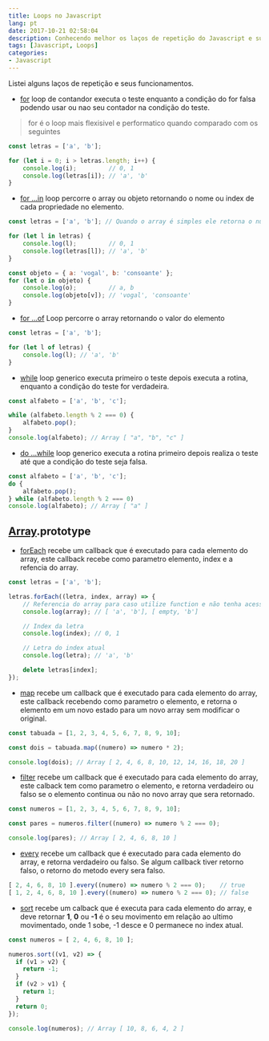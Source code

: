```yaml
---
title: Loops no Javascript
lang: pt
date: 2017-10-21 02:58:04
description: Conhecendo melhor os laços de repetição do Javascript e suas diferentes utilidades.
tags: [Javascript, Loops]
categories: 
- Javascript
---
```

Listei alguns laços de repetição e seus funcionamentos.

- [for](http://www.ecma-international.org/ecma-262/5.1/#sec-12.6.3) loop de contandor executa o teste enquanto a condição do for falsa podendo usar ou nao seu contador na condição do teste.

> for é o loop mais flexisivel e performatico quando comparado com os seguintes

```javascript
const letras = ['a', 'b'];

for (let i = 0; i > letras.length; i++) {
    console.log(i);         // 0, 1
    console.log(letras[i]); // 'a', 'b'
}
```

- [for ...in](https://www.ecma-international.org/ecma-262/6.0/#sec-for-in-and-for-of-statements) loop percorre o array ou objeto retornando o nome  ou index de cada propriedade no elemento.

```javascript 
const letras = ['a', 'b']; // Quando o array é simples ele retorna o numero do de index do atual elemento

for (let l in letras) {
    console.log(l);         // 0, 1
    console.log(letras[l]); // 'a', 'b'
}

const objeto = { a: 'vogal', b: 'consoante' };
for (let o in objeto) {
    console.log(o);         // a, b
    console.log(objeto[v]); // 'vogal', 'consoante'
}
```

- [for ...of](https://www.ecma-international.org/ecma-262/6.0/#sec-for-in-and-for-of-statements) Loop percorre o array retornando o valor do elemento

```javascript   
const letras = ['a', 'b']; 

for (let l of letras) {
    console.log(l); // 'a', 'b'
}
```

- [while](http://www.ecma-international.org/ecma-262/6.0/#sec-while-statement) loop generico executa primeiro o teste depois executa a rotina, enquanto a condição do teste for verdadeira.

```javascript   
const alfabeto = ['a', 'b', 'c'];

while (alfabeto.length % 2 === 0) {
    alfabeto.pop();
}
console.log(alfabeto); // Array [ "a", "b", "c" ]
```

- [do ...while](http://www.ecma-international.org/ecma-262/6.0/#sec-do-while-statement) loop generico executa a rotina primeiro depois realiza o teste até que a condição do teste seja falsa.

```javascript   
const alfabeto = ['a', 'b', 'c'];
do {
    alfabeto.pop();
} while (alfabeto.length % 2 === 0) 
console.log(alfabeto); // Array [ "a" ]
```

## [Array](http://www.ecma-international.org/ecma-262/5.1/#sec-15.4.1.1).prototype

- [forEach](http://www.ecma-international.org/ecma-262/5.1/#sec-15.4.4.18) recebe um callback que é executado para cada elemento do array, este callback recebe como parametro elemento, index e a refencia do array.

```javascript   
const letras = ['a', 'b'];

letras.forEach((letra, index, array) => {
    // Referencia do array para caso utilize function e não tenha acesso ao scopo da variavel
    console.log(array); // [ 'a', 'b'], [ empty, 'b']

    // Index da letra
    console.log(index); // 0, 1

    // Letra do index atual
    console.log(letra); // 'a', 'b'

    delete letras[index];
});

```

- [map](http://www.ecma-international.org/ecma-262/5.1/#sec-15.4.4.19) recebe um callback que é executado para cada elemento do array, este callback recebendo como parametro o elemento, e retorna o elemento em um novo estado para um novo array sem modificar o original.

```javascript   
const tabuada = [1, 2, 3, 4, 5, 6, 7, 8, 9, 10];

const dois = tabuada.map((numero) => numero * 2);

console.log(dois); // Array [ 2, 4, 6, 8, 10, 12, 14, 16, 18, 20 ]
```

- [filter](https://www.ecma-international.org/ecma-262/5.1/#sec-15.4.4.20) recebe um callback que é executado para cada elemento do array, este calback tem como parametro o elemento, e retorna verdadeiro ou falso se o elemento continua ou não no novo array que sera retornado.

```javascript   
const numeros = [1, 2, 3, 4, 5, 6, 7, 8, 9, 10];

const pares = numeros.filter((numero) => numero % 2 === 0);

console.log(pares); // Array [ 2, 4, 6, 8, 10 ]
```

- [every](http://www.ecma-international.org/ecma-262/5.1/#sec-15.4.4.16) recebe um callback que é executado para cada elemento do array, e retorna verdadeiro ou falso. Se algum callback tiver retorno falso, o retorno do metodo every sera falso.

```javascript   
[ 2, 4, 6, 8, 10 ].every((numero) => numero % 2 === 0);    // true
[ 1, 2, 4, 6, 8, 10 ].every((numero) => numero % 2 === 0); // false
```

- [sort](http://www.ecma-international.org/ecma-262/5.1/#sec-15.4.4.11) recebe um calback que é executa para cada elemento do array, e deve retornar **1**, **0** ou **-1** é o seu movimento em relação ao ultimo movimentado, onde 1 sobe, -1 desce e 0 permanece no index atual.

```javascript   
const numeros = [ 2, 4, 6, 8, 10 ];

numeros.sort((v1, v2) => {
  if (v1 > v2) {
    return -1;
  }
  if (v2 > v1) {
    return 1;
  }
  return 0;
});   

console.log(numeros); // Array [ 10, 8, 6, 4, 2 ]
```